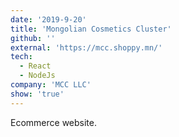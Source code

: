 ```yaml
---
date: '2019-9-20'
title: 'Mongolian Cosmetics Cluster'
github: ''
external: 'https://mcc.shoppy.mn/'
tech:
  - React
  - NodeJs
company: 'MCC LLC'
show: 'true'
---
```


Ecommerce website.
